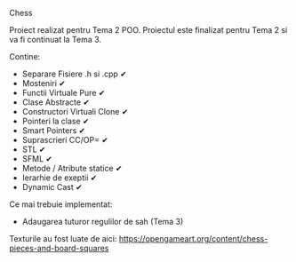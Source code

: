 Chess

Proiect realizat pentru Tema 2 POO. Proiectul este finalizat pentru Tema 2 si va fi continuat la Tema 3.

Contine:

- Separare Fisiere .h si .cpp ✔
- Mosteniri ✔
- Functii Virtuale Pure ✔
- Clase Abstracte ✔
- Constructori Virtuali Clone ✔
- Pointeri la clase ✔
- Smart Pointers ✔
- Suprascrieri CC/OP= ✔
- STL ✔
- SFML ✔
- Metode / Atribute statice ✔
- Ierarhie de exeptii ✔
- Dynamic Cast ✔

Ce mai trebuie implementat:

- Adaugarea tuturor regulilor de sah (Tema 3)


Texturile au fost luate de aici:
https://opengameart.org/content/chess-pieces-and-board-squares
